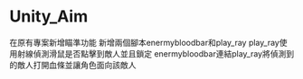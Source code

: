 # Unity_Aim
 在原有專案新增瞄準功能
 新增兩個腳本enermybloodbar和play_ray
 play_ray使用射線偵測滑鼠是否點擊到敵人並且鎖定
 enermybloodbar連結play_ray將偵測到的敵人打開血條並讓角色面向該敵人
